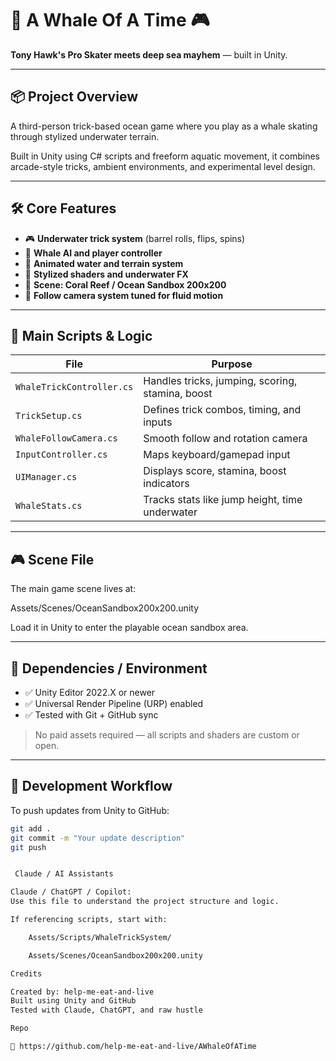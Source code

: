 # 🐋 A Whale Of A Time 🎮  
**Tony Hawk's Pro Skater meets deep sea mayhem** — built in Unity.

---

## 📦 Project Overview

A third-person trick-based ocean game where you play as a whale skating through stylized underwater terrain.

Built in Unity using C# scripts and freeform aquatic movement, it combines arcade-style tricks, ambient environments, and experimental level design.

---

## 🛠️ Core Features

- 🎮 **Underwater trick system** (barrel rolls, flips, spins)
- 🧠 **Whale AI and player controller**
- 🌊 **Animated water and terrain system**
- 🌌 **Stylized shaders and underwater FX**
- 🐠 **Scene: Coral Reef / Ocean Sandbox 200x200**
- 📸 **Follow camera system tuned for fluid motion**

---

## 🧠 Main Scripts & Logic

| File | Purpose |
|------|---------|
| `WhaleTrickController.cs` | Handles tricks, jumping, scoring, stamina, boost |
| `TrickSetup.cs` | Defines trick combos, timing, and inputs |
| `WhaleFollowCamera.cs` | Smooth follow and rotation camera |
| `InputController.cs` | Maps keyboard/gamepad input |
| `UIManager.cs` | Displays score, stamina, boost indicators |
| `WhaleStats.cs` | Tracks stats like jump height, time underwater |

---

## 🎮 Scene File

The main game scene lives at:

Assets/Scenes/OceanSandbox200x200.unity


Load it in Unity to enter the playable ocean sandbox area.

---

## 🧪 Dependencies / Environment

- ✅ Unity Editor 2022.X or newer
- ✅ Universal Render Pipeline (URP) enabled
- ✅ Tested with Git + GitHub sync

> No paid assets required — all scripts and shaders are custom or open.

---

## 🔁 Development Workflow

To push updates from Unity to GitHub:

```bash
git add .
git commit -m "Your update description"
git push


 Claude / AI Assistants

Claude / ChatGPT / Copilot:
Use this file to understand the project structure and logic.

If referencing scripts, start with:

    Assets/Scripts/WhaleTrickSystem/

    Assets/Scenes/OceanSandbox200x200.unity

Credits

Created by: help-me-eat-and-live
Built using Unity and GitHub
Tested with Claude, ChatGPT, and raw hustle

Repo

🔗 https://github.com/help-me-eat-and-live/AWhaleOfATime